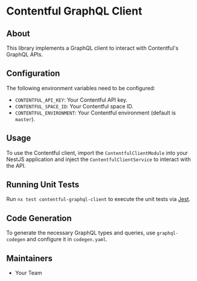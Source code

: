 
# Contentful GraphQL Client

## About

This library implements a GraphQL client to interact with Contentful's GraphQL APIs.

## Configuration

The following environment variables need to be configured:
- `CONTENTFUL_API_KEY`: Your Contentful API key.
- `CONTENTFUL_SPACE_ID`: Your Contentful space ID.
- `CONTENTFUL_ENVIRONMENT`: Your Contentful environment (default is `master`).

## Usage

To use the Contentful client, import the `ContentfulClientModule` into your NestJS application and inject the `ContentfulClientService` to interact with the API.

## Running Unit Tests

Run `nx test contentful-graphql-client` to execute the unit tests via [Jest](https://jestjs.io).

## Code Generation

To generate the necessary GraphQL types and queries, use `graphql-codegen` and configure it in `codegen.yaml`.

## Maintainers

- Your Team
